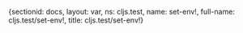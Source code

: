 {sectionid: docs, layout: var, ns: cljs.test, name: set-env!, full-name: cljs.test/set-env!,
  title: cljs.test/set-env!}
